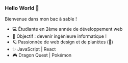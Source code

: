 ### Hello World 👋

Bienvenue dans mon bac à sable ! 

- 💻 Étudiante en 2ème année de développement web 
- 🚀 Objectif : devenir ingénieure informatique !
- 🪐 Passionnée de web design et de planètes (🤔)
- ✨ JavaScript | React
- 🎮 Dragon Quest | Pokémon
<!--
**ElisaDESOUSA/ElisaDESOUSA** is a ✨ _special_ ✨ repository because its `README.md` (this file) appears on your GitHub profile.

Here are some ideas to get you started:

- 🔭 I’m currently working on ...
- 🌱 I’m currently learning ...
- 👯 I’m looking to collaborate on ...
- 🤔 I’m looking for help with ...
- 💬 Ask me about ...
- 📫 How to reach me: ...
- 😄 Pronouns: ...
- ⚡ Fun fact: ...
-->
